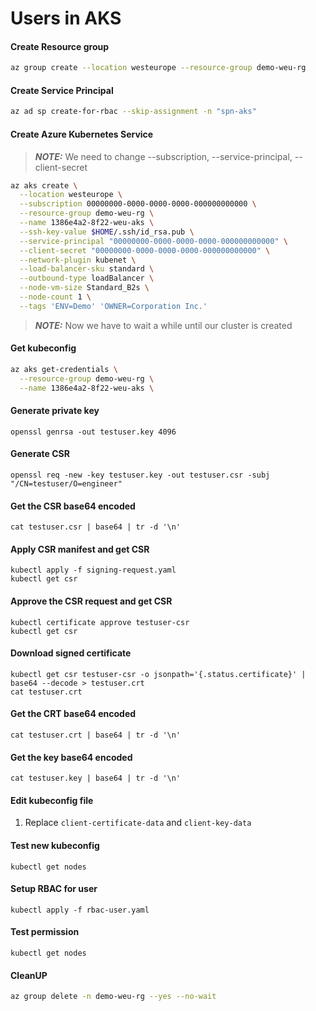 # Users in AKS

#### Create Resource group

```bash
az group create --location westeurope --resource-group demo-weu-rg
```

#### Create Service Principal

```bash
az ad sp create-for-rbac --skip-assignment -n "spn-aks"
```

#### Create Azure Kubernetes Service

> **_NOTE:_** We need to change --subscription, --service-principal, --client-secret

```bash
az aks create \
  --location westeurope \
  --subscription 00000000-0000-0000-0000-000000000000 \
  --resource-group demo-weu-rg \
  --name 1386e4a2-8f22-weu-aks \
  --ssh-key-value $HOME/.ssh/id_rsa.pub \
  --service-principal "00000000-0000-0000-0000-000000000000" \
  --client-secret "00000000-0000-0000-0000-000000000000" \
  --network-plugin kubenet \
  --load-balancer-sku standard \
  --outbound-type loadBalancer \
  --node-vm-size Standard_B2s \
  --node-count 1 \
  --tags 'ENV=Demo' 'OWNER=Corporation Inc.'
```

> **_NOTE:_** Now we have to wait a while until our cluster is created

#### Get kubeconfig
```bash
az aks get-credentials \
  --resource-group demo-weu-rg \
  --name 1386e4a2-8f22-weu-aks \
```

#### Generate private key
```
openssl genrsa -out testuser.key 4096
```

#### Generate CSR
```
openssl req -new -key testuser.key -out testuser.csr -subj "/CN=testuser/O=engineer"
```

#### Get the CSR base64 encoded
```
cat testuser.csr | base64 | tr -d '\n'
```

#### Apply CSR manifest and get CSR
```
kubectl apply -f signing-request.yaml
kubectl get csr
```

#### Approve the CSR request and get CSR
```
kubectl certificate approve testuser-csr
kubectl get csr
```

#### Download signed certificate
````
kubectl get csr testuser-csr -o jsonpath='{.status.certificate}' | base64 --decode > testuser.crt
cat testuser.crt
````

#### Get the CRT base64 encoded
```
cat testuser.crt | base64 | tr -d '\n'
```

#### Get the key base64 encoded
```
cat testuser.key | base64 | tr -d '\n'
```

#### Edit kubeconfig file

1. Replace `client-certificate-data` and `client-key-data`

#### Test new kubeconfig
````
kubectl get nodes
````

#### Setup RBAC for user
```
kubectl apply -f rbac-user.yaml
```
#### Test permission
```
kubectl get nodes
```

#### CleanUP
```bash
az group delete -n demo-weu-rg --yes --no-wait
```